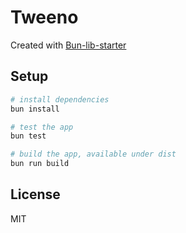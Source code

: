 # Tweeno

Created with [Bun-lib-starter](https://github.com/wobsoriano/bun-lib-starter/generate)

## Setup

```bash
# install dependencies
bun install

# test the app
bun test

# build the app, available under dist
bun run build
```

## License

MIT
